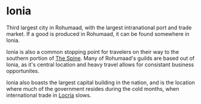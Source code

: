 # Ionia

Third largest city in Rohumaad, with the largest intranational port and trade market. If a good is produced in Rohumaad, it can be found somewhere in Ionia.

Ionia is also a common stopping point for travelers on their way to the southern portion of [The Spine](../geo/the-spine.md). Many of Rohumaad's guilds are based out of Ionia, as it's central location and heavy travel allows for consistant business opportunites.

Ionia also boasts the largest capital building in the nation, and is the location where much of the government resides during the cold months, when international trade in [Locria](./locria.md) slows.
